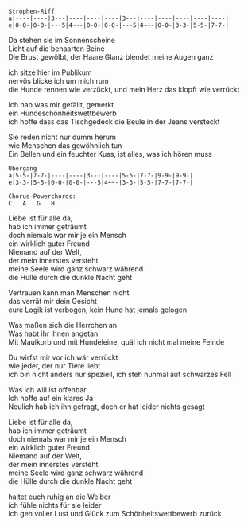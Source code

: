 
```
Strophen-Riff
a|----|----|3---|----|----|----|3---|----|----|----|----|----|
e|0-0-|0-0-|---5|4~~-|0-0-|0-0-|---5|4~~-|0-0-|3-3-|5-5-|7-7-|
```

Da stehen sie im Sonnenscheine  
Licht auf die behaarten Beine  
Die Brust gewölbt, der Haare Glanz blendet meine Augen ganz

ich sitze hier im Publikum  
nervös blicke ich um mich rum  
die Hunde rennen wie verzückt, und mein Herz das klopft wie verrückt

Ich hab was mir gefällt, gemerkt  
ein Hundeschönheitswettbewerb  
ich hoffe dass das Tischgedeck die Beule in der Jeans versteckt

Sie reden nicht nur dumm herum  
wie Menschen das gewöhnlich tun  
Ein Bellen und ein feuchter Kuss, ist alles, was ich hören muss

```
Übergang
a|5-5-|7-7-|----|----|3---|----|5-5-|7-7-|9-9-|9-9-|
e|3-3-|5-5-|0-0-|0-0-|---5|4~~-|3-3-|5-5-|7-7-|7-7-|

Chorus-Powerchords:
C	A	G	H
```

Liebe ist für alle da,  
hab ich immer geträumt  
doch niemals war mir je ein Mensch  
ein wirklich guter Freund  
Niemand auf der Welt,  
der mein innerstes versteht  
meine Seele wird ganz schwarz während  
die Hülle durch die dunkle Nacht geht

Vertrauen kann man Menschen nicht  
das verrät mir dein Gesicht  
eure Logik ist verbogen, kein Hund hat jemals gelogen

Was maßen sich die Herrchen an  
Was habt ihr ihnen angetan  
Mit Maulkorb und mit Hundeleine, quäl ich nicht mal meine Feinde

Du wirfst mir vor ich wär verrückt  
wie jeder, der nur Tiere liebt  
ich bin nicht anders nur speziell, ich steh nunmal auf schwarzes Fell

Was ich will ist offenbar  
Ich hoffe auf ein klares Ja  
Neulich hab ich ihn gefragt, doch er hat leider nichts gesagt

Liebe ist für alle da,  
hab ich immer geträumt  
doch niemals war mir je ein Mensch  
ein wirklich guter Freund  
Niemand auf der Welt,  
der mein innerstes versteht  
meine Seele wird ganz schwarz während  
die Hülle durch die dunkle Nacht geht

haltet euch ruhig an die Weiber  
ich fühle nichts für sie leider  
ich geh voller Lust und Glück zum Schönheitswettbewerb zurück
